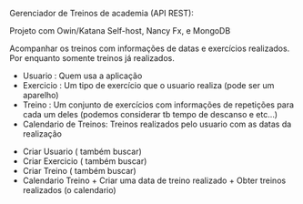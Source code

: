 Gerenciador de Treinos de academia (API REST):

Projeto com Owin/Katana Self-host, Nancy Fx, e MongoDB

 Acompanhar os treinos com informações de datas e exercícios realizados. Por enquanto somente treinos já realizados.

+ Usuario : Quem usa a aplicação
+ Exercicio : Um tipo de exercício que o usuario realiza (pode ser um aparelho) 
+ Treino : Um conjunto de exercícios com informações de repetições para cada um deles (podemos considerar tb tempo de descanso e etc...)
+ Calendario de Treinos: Treinos realizados pelo usuario com as datas da realização

- Criar Usuario ( também buscar)
- Criar Exercicio ( também buscar)
- Criar Treino ( também buscar)
- Calendario Treino
       + Criar uma data de treino realizado
       + Obter treinos realizados (o calendario)
